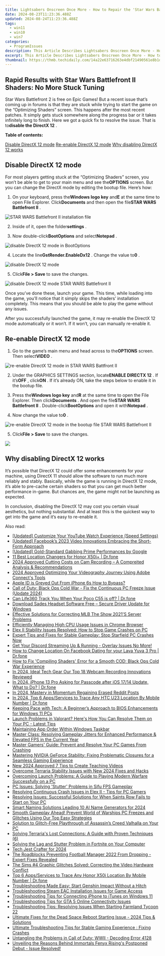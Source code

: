 ```yaml
---
title: Lightsabers Onscreen Once More - How to Repair the 'Star Wars Battlefront II' Midnight Void Bug
date: 2024-08-23T11:23:36.488Z
updated: 2024-08-24T11:23:36.488Z
tags:
  - win11
  - win10
  - win7
categories:
  - ProgramIssues
description: This Article Describes Lightsabers Onscreen Once More - How to Repair the 'Star Wars Battlefront II' Midnight Void Bug
excerpt: This Article Describes Lightsabers Onscreen Once More - How to Repair the 'Star Wars Battlefront II' Midnight Void Bug
thumbnail: https://thmb.techidaily.com/14a22e63716263e4dbf21490561e8b1d60bb16b34f9d12286d81f3b90aa95801.jpg
---
```


## Rapid Results with Star Wars Battlefront II Shaders: No More Stuck Tuning

Star Wars Battlefront 2 is free on Epic Games! But a recent issue that’s coming up in forums is that they are stuck while trying to start the game on the “Optimizing Shaders” screen. This happens after the most recent patches. It simply gets stuck somewhere along the progress bar or it takes infinitely long to finish. Here we got a quick fix to resolve the issue. That is to**disable the DirectX 12** .

**Table of contents:**

[Disable DirectX 12 mode](https://tools.techidaily.com/drivereasy/download/)
[Re-enable DirectX 12 mode](https://tools.techidaily.com/drivereasy/download/)
[Why disabling DirectX 12 works](https://tools.techidaily.com/drivereasy/download/)

## Disable DirectX 12 mode

 For most players getting stuck at the “Optimizing Shaders” screen, you won’t be able to get to your main menu and see the**OPTIONS** screen. But you can change the DirectX mode by editing the bootup file. Here’s how:

 1) On your keyboard, press the**Windows logo key** and**E** at the same time to open File Explorer. Click**Documents** and then open the file**STAR WARS Battlefront II** .  
  
![STAR WARS Battlefront II installation file](https://images.drivereasy.com/wp-content/uploads/2021/01/game-installation-file.png)

 2) Inside of it, open the folder**settings** .

 3) Now double-click**BootOptions** and select**Notepad** .  
  
![disable DirectX 12 mode in BootOptions](https://images.drivereasy.com/wp-content/uploads/2021/01/bootoptions.png)

 4) Locate the line**GstRender.EnableDx12** . Change the value to**0** .  
  
![disable DirectX 12 mode](https://images.drivereasy.com/wp-content/uploads/2021/01/value-equals-0.png)

 5) Click**File > Save** to save the changes.  
  
![disable DirectX 12 mode STAR WARS Battlefront II](https://images.drivereasy.com/wp-content/uploads/2021/01/save-the-changes.png)

 Once you’ve done these, launch your game. This time, while loading into the game, you’ll notice that it simply skips the shaders’ installation completely. This means that you should be able to play the game without any issues.

 After you successfully launched the game, it may re-enable the DirectX 12 mode automatically or it won’t. If it won’t, you can manually re-enable it.

## Re-enable DirectX 12 mode

 1) Go to the game’s main menu and head across to the**OPTIONS** screen. Then select**VIDEO** .  
  
![re-enable DirectX 12 mode in STAR WARS Battfront II](https://images.drivereasy.com/wp-content/uploads/2021/01/reenable-DirectX-12-mode-1.png)

 2) Under the GRAPHICS SETTINGS section, locate**ENABLE DIRECTX 12** . If it’s**OFF** , click**ON** . If it’s already ON, take the steps below to enable it in the bootup file.

 3) Press the**Windows logo key** and**R** at the same time to open the File Explorer. Then click**Documents** . And open the file**STAR WARS Battlefront II** . Double-click**BootOptions** and open it with**Notepad** .

 4) Now change the value to**0** .  
  
![re-enable DirectX 12 mode in the bootup file STAR WARS Battlefront II](https://images.drivereasy.com/wp-content/uploads/2021/01/re-enable-DirectX-12-mode.png)

 5) Click**File > Save** to save the changes.

<!-- affiliate ads begin -->
<a href="https://shop.mondly.com/affiliate.php?ACCOUNT=ATISTUDI&AFFILIATE=108875&PATH=https%3A%2F%2Fwww.mondly.com%3FAFFILIATE%3D108875%26RESOURCE%3D%2BEducational%2B970x90%2B"><img src="https://secure.avangate.com/images/merchant/69c418c33ec2e1a4267fa9bb77fa1428/educational-970x90.gif" border="0"></a>
<!-- affiliate ads end -->
## Why disabling DirectX 12 works

 It’s possible that DirectX 12 could offer some enhancements for your machine, using DirectX 11 should allow the software to run much more reliably and stably. Basically, while the game is running in DirectX 12 mode, it’s able to pre-cache certain shaders so that you can get much better performance in-game. But chances are, the game might not be launching as expected.

 In conclusion, disabling the DirectX 12 may cost you certain visual aesthetics, but nothing substantial. And at least this is the quickest way to get into the game and it’s easy to re-enable it.

<ins class="adsbygoogle"
     style="display:block"
     data-ad-format="autorelaxed"
     data-ad-client="ca-pub-7571918770474297"
     data-ad-slot="1223367746"></ins>



<ins class="adsbygoogle"
     style="display:block"
     data-ad-client="ca-pub-7571918770474297"
     data-ad-slot="8358498916"
     data-ad-format="auto"
     data-full-width-responsive="true"></ins>

<span class="atpl-alsoreadstyle">Also read:</span>
<div><ul>
<li><a href="https://youtube-data.techidaily.com/ed-customize-your-youtube-watch-experience-speed-settings/"><u>[Updated] Customize Your YouTube Watch Experience (Speed Settings)</u></a></li>
<li><a href="https://facebook-clips.techidaily.com/updated-facebooks-2023-video-innovations-embracing-the-short-form-approach/"><u>[Updated] Facebook’s 2023 Video Innovations  Embracing the Short-Form Approach</u></a></li>
<li><a href="https://some-techniques.techidaily.com/updated-gold-standard-gabbing-prime-performances-by-google/"><u>[Updated] Gold-Standard Gabbing  Prime Performances by Google</u></a></li>
<li><a href="https://location-fake.techidaily.com/11-best-location-changers-for-honor-x50iplus-drfone-by-drfone-virtual-android/"><u>11 Best Location Changers for Honor X50i+ | Dr.fone</u></a></li>
<li><a href="https://screen-capture.techidaily.com/2024-approved-cutting-costs-on-cam-recording-a-compreited-analysis-and-recommendations/"><u>2024 Approved  Cutting Costs on Cam Recording – A Compreited Analysis & Recommendations</u></a></li>
<li><a href="https://digital-screen-recording.techidaily.com/2024-approved-optimizing-your-videography-journey-using-adobe-connects-tools/"><u>2024 Approved  Optimizing Your Videography Journey Using Adobe Connect's Tools</u></a></li>
<li><a href="https://apple-account.techidaily.com/apple-id-is-greyed-out-from-iphone-6s-how-to-bypass-by-drfone-ios/"><u>Apple ID is Greyed Out From iPhone 6s How to Bypass?</u></a></li>
<li><a href="https://win-able.techidaily.com/call-of-duty-black-ops-cold-war-fix-the-continuous-pc-freeze-issue-update-2024/"><u>Call of Duty: Black Ops Cold War - Fix the Continuous PC Freeze Issue (Update 2024)</u></a></li>
<li><a href="https://fake-location.techidaily.com/can-life360-track-you-when-your-poco-c55-is-off-drfone-by-drfone-virtual-android/"><u>Can Life360 Track You When Your Poco C55 is off? | Dr.fone</u></a></li>
<li><a href="https://win-amazing.techidaily.com/download-sades-headset-software-free-secure-driver-update-for-windows/"><u>Download Sades Headset Software Free – Secure Driver Update for Windows</u></a></li>
<li><a href="https://win-able.techidaily.com/effective-solutions-for-correcting-mlb-the-show-2021s-server-problems/"><u>Effective Solutions for Correcting MLB The Show 2021'S Server Problems</u></a></li>
<li><a href="https://win-able.techidaily.com/efficiently-managing-high-cpu-usage-issues-in-chrome-browser/"><u>Efficiently Managing High CPU Usage Issues in Chrome Browser</u></a></li>
<li><a href="https://win-able.techidaily.com/elex-ii-stability-issues-resolved-how-to-stop-game-crashes-on-pc/"><u>Elex II Stability Issues Resolved: How to Stop Game Crashes on PC</u></a></li>
<li><a href="https://win-able.techidaily.com/expert-tips-and-fixes-for-stable-gameplay-stop-starfield-pc-crashes-now/"><u>Expert Tips and Fixes for Stable Gameplay: Stop Starfield PC Crashes Now</u></a></li>
<li><a href="https://win-able.techidaily.com/get-your-discord-streaming-up-and-running-overlay-issues-no-more/"><u>Get Your Discord Streaming Up & Running - Overlay Issues No More!</u></a></li>
<li><a href="https://location-social.techidaily.com/how-to-change-location-on-facebook-dating-for-your-lava-yuva-3-pro-drfone-by-drfone-virtual-android/"><u>How to Change Location On Facebook Dating for your Lava Yuva 3 Pro | Dr.fone</u></a></li>
<li><a href="https://win-solutions.techidaily.com/how-to-fix-compiling-shaders-error-for-a-smooth-cod-black-ops-cold-war-experience/"><u>How to Fix 'Compiling Shaders' Error for a Smooth COD: Black Ops Cold War Experience</u></a></li>
<li><a href="https://some-knowledge.techidaily.com/in-2024-ideal-tech-gear-our-top-18-webcam-recording-innovations-reviewed/"><u>In 2024, Ideal Tech Gear  Our Top 18 Webcam Recording Innovations Reviewed</u></a></li>
<li><a href="https://iphone-unlock.techidaily.com/in-2024-iphone-13-pro-asking-for-passcode-after-ios-1714-update-what-to-do-drfone-by-drfone-ios/"><u>In 2024, iPhone 13 Pro Asking for Passcode after iOS 17/14 Update, What to Do? | Dr.fone</u></a></li>
<li><a href="https://extra-skills.techidaily.com/in-2024-mastery-in-momentum-regaining-erased-reddit-posts/"><u>In 2024, Mastery in Momentum  Regaining Erased Reddit Posts</u></a></li>
<li><a href="https://android-location-track.techidaily.com/in-2024-top-6-appsservices-to-trace-any-htc-u23-location-by-mobile-number-drfone-by-drfone-virtual-android/"><u>In 2024, Top 6 Apps/Services to Trace Any HTC U23 Location By Mobile Number | Dr.fone</u></a></li>
<li><a href="https://tech-haven.techidaily.com/keeping-pace-with-tech-a-beginners-approach-to-bios-enhancements-for-windows-11-pcs/"><u>Keeping Pace with Tech: A Beginner’s Approach to BIOS Enhancements for Windows 11 PCs</u></a></li>
<li><a href="https://win-able.techidaily.com/1723001364236-launch-problems-in-valorant-heres-how-you-can-resolve-them-on-your-pc-latest-tips/"><u>Launch Problems in Valorant? Here's How You Can Resolve Them on Your PC - Latest Tips</u></a></li>
<li><a href="https://win11-tips.techidaily.com/maintaining-app-order-within-windows-taskbar/"><u>Maintaining App Order Within Windows Taskbar</u></a></li>
<li><a href="https://win-able.techidaily.com/master-class-resolving-gameplay-jitters-for-enhanced-performance-and-elevated-fps-in-the-current-year/"><u>Master Class: Resolving Gameplay Jitters for Enhanced Performance & Elevated FPS in the Current Year</u></a></li>
<li><a href="https://win-able.techidaily.com/master-gamers-guide-prevent-and-resolve-your-pc-games-from-crashing/"><u>Master Gamers' Guide: Prevent and Resolve Your PC Games From Crashing</u></a></li>
<li><a href="https://win-able.techidaily.com/mastering-nvidia-geforce-stability-fixing-problematic-closures-for-a-seamless-gaming-experience/"><u>Mastering NVIDIA GeForce Stability: Fixing Problematic Closures for a Seamless Gaming Experience</u></a></li>
<li><a href="https://ai-editing-video.techidaily.com/new-2024-approved-7-tips-to-create-teaching-videos/"><u>New 2024 Approved 7 Tips to Create Teaching Videos</u></a></li>
<li><a href="https://win-able.techidaily.com/overcome-terraria-stability-issues-with-new-2024-fixes-and-hacks/"><u>Overcome Terraria Stability Issues with New 2024 Fixes and Hacks</u></a></li>
<li><a href="https://win-able.techidaily.com/overcoming-launch-problems-a-guide-to-playing-modern-warfare-successfully-on-a-pc/"><u>Overcoming Launch Problems: A Guide to Playing Modern Warfare Successfully on a PC</u></a></li>
<li><a href="https://win-able.techidaily.com/pc-issues-solving-stutter-problems-in-sifu-fps-gameplay/"><u>PC Issues: Solving 'Stutter' Problems in Sifu FPS Gameplay</u></a></li>
<li><a href="https://win-able.techidaily.com/resolving-continuous-crash-issues-in-elex-ii-tips-for-pc-gamers/"><u>Resolving Continuous Crash Issues in Elex II - Tips for PC Gamers</u></a></li>
<li><a href="https://program-issues.techidaily.com/resolving-issues-successful-solutions-for-when-saints-row-fails-to-start-on-your-pc/"><u>Resolving Issues: Successful Solutions for When Saints Row Fails to Start on Your PC</u></a></li>
<li><a href="https://extra-support.techidaily.com/smart-naming-solutions-leading-10-ai-name-generators-for-2024/"><u>Smart Naming Solutions  Leading 10 AI Name Generators for 2024</u></a></li>
<li><a href="https://win-able.techidaily.com/smooth-gameplay-ahead-prevent-world-of-warships-pc-freezes-and-glitches-using-our-top-easy-strategies/"><u>Smooth Gameplay Ahead! Prevent World of Warships PC Freezes and Glitches Using Our Top Easy Strategies</u></a></li>
<li><a href="https://win-able.techidaily.com/solution-to-glitch-free-playthrough-of-assassins-creed-valhalla-on-your-pc/"><u>Solution to Glitch-Free Playthrough of Assassin’s Creed Valhalla on Your PC</u></a></li>
<li><a href="https://win-able.techidaily.com/solving-terrarias-lost-connections-a-guide-with-proven-techniques-6/"><u>Solving Terraria's Lost Connections: A Guide with Proven Techniques (6)</u></a></li>
<li><a href="https://win-able.techidaily.com/solving-the-lag-and-stutter-problem-in-fortnite-on-your-computer/"><u>Solving the Lag and Stutter Problem in Fortnite on Your Computer</u></a></li>
<li><a href="https://some-guidance.techidaily.com/tech-jest-crafter-for-2024/"><u>Tech Jest Crafter for 2024</u></a></li>
<li><a href="https://win-able.techidaily.com/the-roadblocks-preventing-football-manager-2022-from-dropping-expert-fixes-revealed/"><u>The Roadblocks Preventing Football Manager 2022 From Dropping - Expert Fixes Revealed</u></a></li>
<li><a href="https://win-able.techidaily.com/the-sims-4-graphic-glitches-solved-correcting-the-video-hardware-conflict/"><u>The Sims #4 Graphic Glitches Solved: Correcting the Video Hardware Conflict</u></a></li>
<li><a href="https://android-location-track.techidaily.com/top-6-appsservices-to-trace-any-honor-x50i-location-by-mobile-number-drfone-by-drfone-virtual-android/"><u>Top 6 Apps/Services to Trace Any Honor X50i Location By Mobile Number | Dr.fone</u></a></li>
<li><a href="https://win-able.techidaily.com/troubleshooting-made-easy-start-genshin-impact-without-a-hitch/"><u>Troubleshooting Made Easy: Start Genshin Impact Without a Hitch</u></a></li>
<li><a href="https://win-able.techidaily.com/troubleshooting-steam-eac-installation-issues-for-game-access/"><u>Troubleshooting Steam EAC Installation Issues for Game Access</u></a></li>
<li><a href="https://win-able.techidaily.com/troubleshooting-tips-for-connecting-iphone-to-itunes-on-windows-11/"><u>Troubleshooting Tips for Connecting iPhone to iTunes on Windows 11</u></a></li>
<li><a href="https://win-able.techidaily.com/troubleshooting-tips-for-gta-5-online-connectivity-issues/"><u>Troubleshooting Tips for GTA 5 Online Connectivity Issues</u></a></li>
<li><a href="https://win-able.techidaily.com/troubleshooting-tips-resolving-issues-when-starting-farmland-tycoon-22/"><u>Troubleshooting Tips: Resolving Issues When Starting Farmland Tycoon 22</u></a></li>
<li><a href="https://win-able.techidaily.com/ultimate-fixes-for-the-dead-space-reboot-starting-issue-2024-tips-and-solutions/"><u>Ultimate Fixes for the Dead Space Reboot Starting Issue - 2024 Tips & Solutions</u></a></li>
<li><a href="https://win-able.techidaily.com/ultimate-troubleshooting-tips-for-stable-gaming-experience-fixing-crashes/"><u>Ultimate Troubleshooting Tips for Stable Gaming Experience : Fixing Crashes</u></a></li>
<li><a href="https://win-able.techidaily.com/untangling-the-problems-in-call-of-duty-wwii-decoding-error-4128/"><u>Untangling the Problems in Call of Duty: WWII - Decoding Error 4128</u></a></li>
<li><a href="https://win-able.techidaily.com/unveiling-the-reasons-behind-immortals-fenyx-risings-postponed-debut-issue-resolved/"><u>Unveiling the Reasons Behind Immortals Fenyx Rising's Postponed Debut - Issue Resolved!</u></a></li>
</ul></div>
